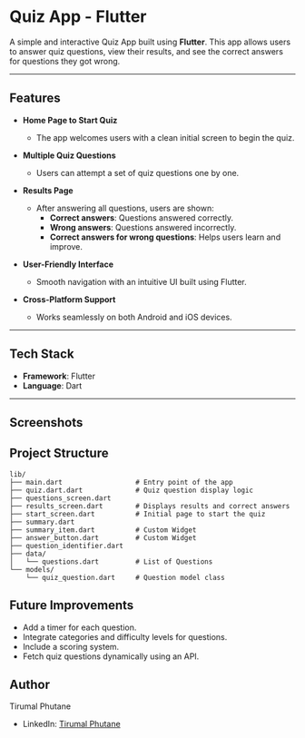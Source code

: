 # Quiz App - Flutter  

A simple and interactive Quiz App built using **Flutter**. This app allows users to answer quiz questions, view their results, and see the correct answers for questions they got wrong.

---

## Features  

- **Home Page to Start Quiz**  
  - The app welcomes users with a clean initial screen to begin the quiz.  

- **Multiple Quiz Questions**  
  - Users can attempt a set of quiz questions one by one.  

- **Results Page**  
  - After answering all questions, users are shown:  
    - **Correct answers**: Questions answered correctly.  
    - **Wrong answers**: Questions answered incorrectly.  
    - **Correct answers for wrong questions**: Helps users learn and improve.

- **User-Friendly Interface**  
  - Smooth navigation with an intuitive UI built using Flutter.  

- **Cross-Platform Support**  
  - Works seamlessly on both Android and iOS devices.  

---

## Tech Stack  

- **Framework**: Flutter  
- **Language**: Dart  

---

## Screenshots

## Project Structure
```
lib/
├── main.dart                  # Entry point of the app
├── quiz.dart.dart             # Quiz question display logic
├── questions_screen.dart      
├── results_screen.dart        # Displays results and correct answers
├── start_screen.dart          # Initial page to start the quiz
├── summary.dart               
├── summary_item.dart          # Custom Widget
├── answer_button.dart         # Custom Widget
├── question_identifier.dart   
├── data/
│   └── questions.dart         # List of Questions
└── models/
    └── quiz_question.dart     # Question model class
```


## Future Improvements
- Add a timer for each question.
- Integrate categories and difficulty levels for questions.
- Include a scoring system.
- Fetch quiz questions dynamically using an API.

## Author
Tirumal Phutane

- LinkedIn: [Tirumal Phutane](https://www.linkedin.com/in/tirumal-phutane-09543915a/)